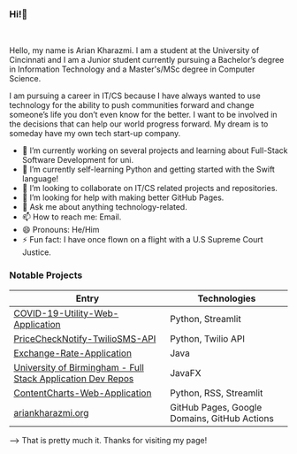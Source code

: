 ### Hi!👋
<p align="center">
<a href="https://github.com/ariankharazmi">
</a>
<br/>  
  
<a href="https://ariankharazmi.org/">
</a>  
 
Hello, my name is Arian Kharazmi. 
I am a student at the University of Cincinnati and I am a Junior student currently pursuing a Bachelor’s degree in Information Technology and a Master's/MSc degree in Computer Science.

I am pursuing a career in IT/CS because I have always wanted to use technology for the ability to push communities forward
and change someone’s life you don’t even know for the better. 
I want to be involved in the decisions that can help our world progress forward. 
My dream is to someday have my own tech start-up company.

- 🔭 I’m currently working on several projects and learning about Full-Stack Software Development for uni.
- 🌱 I’m currently self-learning Python and getting started with the Swift language!
- 👯 I’m looking to collaborate on IT/CS related projects and repositories.
- 🤔 I’m looking for help with making better GitHub Pages.
- 💬 Ask me about anything technology-related.
- 📫 How to reach me: Email.
- 😄 Pronouns: He/Him
- ⚡ Fun fact: I have once flown on a flight with a U.S Supreme Court Justice.

</td><td>
  
### Notable Projects
  
|Entry|Technologies|
|--|--|
| [COVID-19-Utility-Web-Application](https://github.com/ariankharazmi/COVID-19-Utility-Web-Application) | Python, Streamlit |
| [PriceCheckNotify-TwilioSMS-API](https://github.com/ariankharazmi/PriceCheckNotify-TwilioSMS-API) | Python, Twilio API |
| [Exchange-Rate-Application](https://github.com/ariankharazmi/ExchangeRateApplication-UC_Final) | Java |
| [University of Birmingham - Full Stack Application Dev Repos](https://github.com/ariankharazmi/Full-Stack-Software-Development-Repos-University-of-Birmingham) | JavaFX |
| [ContentCharts-Web-Application](https://github.com/ariankharazmi/ContentCharts-Web-Application) | Python, RSS, Streamlit |
| [ariankharazmi.org](https://github.com/ariankharazmi/ariankharazmi.org) | GitHub Pages, Google Domains, GitHub Actions |

</td></tr> </table>
  
--> That is pretty much it. Thanks for visiting my page!



